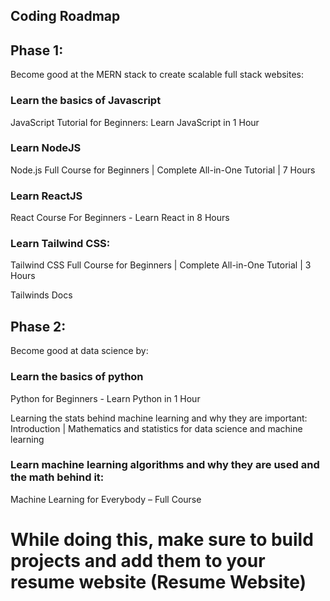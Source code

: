## Coding Roadmap 

## Phase 1: 

Become good at the MERN stack to create scalable full stack websites:

### Learn the basics of Javascript
JavaScript Tutorial for Beginners: Learn JavaScript in 1 Hour

### Learn NodeJS
Node.js Full Course for Beginners | Complete All-in-One Tutorial | 7 Hours

### Learn ReactJS
React Course For Beginners - Learn React in 8 Hours

### Learn Tailwind CSS:
Tailwind CSS Full Course for Beginners | Complete All-in-One Tutorial | 3 Hours

Tailwinds Docs

## Phase 2:

Become good at data science by: 

### Learn the basics of python
Python for Beginners - Learn Python in 1 Hour

Learning the stats behind machine learning and why they are important: ​​ Introduction | Mathematics and statistics for data science and machine learning

### Learn machine learning algorithms and why they are used and the math behind it: 
Machine Learning for Everybody – Full Course



# While doing this, make sure to build projects and add them to your resume website (Resume Website)
